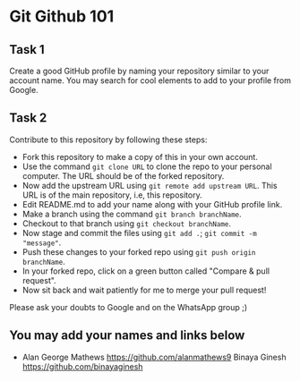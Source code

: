 # Git Github 101
## Task 1
Create a good GitHub profile by naming your repository similar to your account name.
You may search for cool elements to add to your profile from Google.

## Task 2
Contribute to this repository by following these steps:
* Fork this repository to make a copy of this in your own account.
* Use the command ``git clone URL`` to clone the repo to your personal computer. The URL should be of the forked repository.
* Now add the upstream URL using ``git remote add upstream URL``. This URL is of the main repository, i.e, this repository.
* Edit README.md to add your name along with your GitHub profile link.
* Make a branch using the command ``git branch branchName``.
* Checkout to that branch using ``git checkout branchName``.
* Now stage and commit the files using ``git add .``; ``git commit -m "message"``.
* Push these changes to your forked repo using ``git push origin branchName``.
* In your forked repo, click on a green button called "Compare & pull request".
* Now sit back and wait patiently for me to merge your pull request!

Please ask your doubts to Google and on the WhatsApp group ;) 

You may add your names and links below
---

- Alan George Mathews https://github.com/alanmathews9
  Binaya Ginesh https://github.com/binayaginesh
